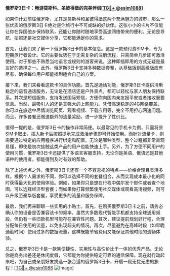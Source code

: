 **俄罗斯3日卡：畅游莫斯科、圣彼得堡的完美伴侣[[TG💪+ @esim1088](https://t.me/s/esim1088)]**

如果你计划前往俄罗斯，尤其是莫斯科和圣彼得堡这两个充满魅力的城市，那么一张优质的俄罗斯3日卡绝对是你旅行中不可或缺的好伙伴。这张小小的卡片不仅能让你在异国他乡保持联系，还能让你随时随地享受高速网络带来的便利。无论是导航、拍照还是社交媒体分享，它都能满足你的需求。

首先，让我们来了解一下俄罗斯3日卡的基本信息。这是一款预付费SIM卡，专为短期旅行者设计。它的主要优势在于无需复杂的注册流程，只需简单几步即可激活使用。对于那些不熟悉当地语言或规则的游客来说，这种即插即用的方式无疑是最友好的选择之一。此外，俄罗斯3日卡支持多种数据套餐，从基础版到高级版应有尽有，确保每位用户都能找到适合自己的方案。

接下来，我们来看看这款卡的具体功能。首先是通话功能，俄罗斯3日卡提供清晰稳定的语音通话服务，无论是在酒店还是户外景点，都可以轻松与家人朋友保持联系。其次是短信服务，支持发送国际短信，方便你向国内亲友报平安或者接收重要信息。当然，最吸引人的还是其强大的上网能力。凭借高速稳定的4G网络覆盖，你可以在旅途中尽情浏览网页、观看视频、下载应用等，完全不用担心网速问题。而且，许多套餐还赠送额外的流量奖励，进一步提升了性价比。

值得一提的是，俄罗斯3日卡的操作非常简便。以最常见的手机卡为例，只需将原SIM卡取出，插入新卡后按照提示完成激活步骤即可开始使用。而针对流量卡，则需要通过特定的应用程序进行绑定和配置。无论是哪种类型，整个过程都非常直观易懂，即使是初次接触这类产品的用户也能快速上手。另外，为了方便不同用户的使用习惯，俄罗斯3日卡还提供了多语言客服支持，无论你是英语、俄语还是其他语种的使用者，都能得到及时有效的帮助。

除了上述优点之外，俄罗斯3日卡还有一个不容忽视的特点——价格合理且灵活多样。根据个人需求的不同，你可以选择不同的套餐组合，从而实现成本最小化的同时获得最大化的使用体验。例如，如果你只是想在行程中偶尔发个邮件或者查个地图，可以选择经济型套餐；而如果你打算频繁使用社交媒体或观看高清视频，则可以升级至豪华版套餐，享受更多的流量和服务保障。

最后，我们再来聊聊一些实用的小贴士。首先，在购买俄罗斯3日卡之前，请务必确认你的设备是否兼容该卡的频率。虽然大多数现代智能手机都支持全球通用频段，但仍有一些旧款机型可能存在兼容性问题。其次，建议提前规划好行程，合理分配每日使用的流量，以免出现超支的情况。再次，尽量避免在高峰时段（如早晚通勤时间）使用过多的数据流量，这样既能节省费用又能保证其他时段的流畅体验。

总之，俄罗斯3日卡是一款集便捷性、实用性与高性价比于一体的优秀产品。无论你是商务出差还是休闲度假，它都能为你提供稳定可靠的通信保障。现在就行动起来吧，为自己或亲朋好友挑选一张合适的俄罗斯3日卡，开启一段无忧无虑的旅程！[[TG💪+ @esim1088](https://t.me/s/esim1088) ![Image](https://i.postimg.cc/4NQfJmqS/Snipaste-2025-05-13-00-14-12.png)]